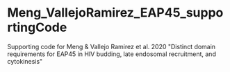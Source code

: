 # Meng_VallejoRamirez_EAP45_supportingCode
 Supporting code for Meng & Vallejo Ramirez et al. 2020 "Distinct domain requirements for EAP45 in HIV budding, late endosomal recruitment, and cytokinesis"
